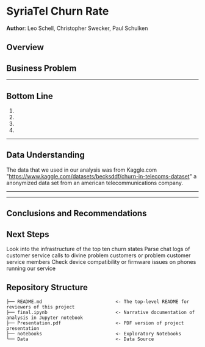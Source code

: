 # SyriaTel Churn Rate

**Author**: Leo Schell, Christopher Swecker, Paul Schulken

## Overview



## Business Problem



***

## Bottom Line

1. 
2.  
3. 
4. 



***

## Data Understanding
     
The data that we used in our analysis was from Kaggle.com "https://www.kaggle.com/datasets/becksddf/churn-in-telecoms-dataset" a anonymized data set from an american telecommunications company.

***

***


## Conclusions and Recommendations



## Next Steps

Look into the infrastructure of the top ten churn states
Parse chat logs of customer service calls to divine problem customers or problem customer service members
Check device compatibility or firmware issues on phones running our service

## Repository Structure


```
├── README.md                           <- The top-level README for reviewers of this project
├── final.ipynb                         <- Narrative documentation of analysis in Jupyter notebook
├── Presentation.pdf                    <- PDF version of project presentation
├── notebooks                           <- Exploratory Notebooks
└── Data                                <- Data Source
```